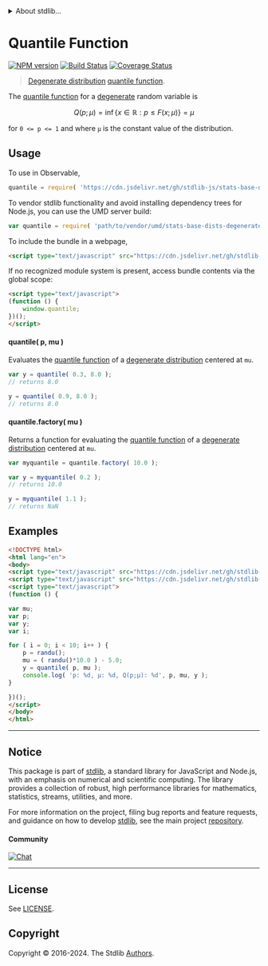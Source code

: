 <!--

@license Apache-2.0

Copyright (c) 2018 The Stdlib Authors.

Licensed under the Apache License, Version 2.0 (the "License");
you may not use this file except in compliance with the License.
You may obtain a copy of the License at

   http://www.apache.org/licenses/LICENSE-2.0

Unless required by applicable law or agreed to in writing, software
distributed under the License is distributed on an "AS IS" BASIS,
WITHOUT WARRANTIES OR CONDITIONS OF ANY KIND, either express or implied.
See the License for the specific language governing permissions and
limitations under the License.

-->


<details>
  <summary>
    About stdlib...
  </summary>
  <p>We believe in a future in which the web is a preferred environment for numerical computation. To help realize this future, we've built stdlib. stdlib is a standard library, with an emphasis on numerical and scientific computation, written in JavaScript (and C) for execution in browsers and in Node.js.</p>
  <p>The library is fully decomposable, being architected in such a way that you can swap out and mix and match APIs and functionality to cater to your exact preferences and use cases.</p>
  <p>When you use stdlib, you can be absolutely certain that you are using the most thorough, rigorous, well-written, studied, documented, tested, measured, and high-quality code out there.</p>
  <p>To join us in bringing numerical computing to the web, get started by checking us out on <a href="https://github.com/stdlib-js/stdlib">GitHub</a>, and please consider <a href="https://opencollective.com/stdlib">financially supporting stdlib</a>. We greatly appreciate your continued support!</p>
</details>

# Quantile Function

[![NPM version][npm-image]][npm-url] [![Build Status][test-image]][test-url] [![Coverage Status][coverage-image]][coverage-url] <!-- [![dependencies][dependencies-image]][dependencies-url] -->

> [Degenerate distribution][degenerate-distribution] [quantile function][quantile-function].

<section class="intro">

The [quantile function][quantile-function] for a [degenerate][degenerate-distribution] random variable is

<!-- <equation class="equation" label="eq:degenerate_quantile_function" align="center" raw="Q(p;\mu) = \inf \left\{x \in {\mathbb {R}}:p \leq F(x;\mu)\right\} = \mu" alt="Quantile function for a degenerate distribution."> -->

```math
Q(p;\mu) = \inf \left\{x \in {\mathbb {R}}:p \leq F(x;\mu)\right\} = \mu
```

<!-- <div class="equation" align="center" data-raw-text="Q(p;\mu) = \inf \left\{x \in {\mathbb {R}}:p \leq F(x;\mu)\right\} = \mu" data-equation="eq:degenerate_quantile_function">
    <img src="https://cdn.jsdelivr.net/gh/stdlib-js/stdlib@e1fbdee688c5409e4cc6b0cd06d90b1cd2abd67c/lib/node_modules/@stdlib/stats/base/dists/degenerate/quantile/docs/img/equation_degenerate_quantile_function.svg" alt="Quantile function for a degenerate distribution.">
    <br>
</div> -->

<!-- </equation> -->

for `0 <= p <= 1` and where `µ` is the constant value of the distribution.

</section>

<!-- /.intro -->



<section class="usage">

## Usage

To use in Observable,

```javascript
quantile = require( 'https://cdn.jsdelivr.net/gh/stdlib-js/stats-base-dists-degenerate-quantile@umd/browser.js' )
```

To vendor stdlib functionality and avoid installing dependency trees for Node.js, you can use the UMD server build:

```javascript
var quantile = require( 'path/to/vendor/umd/stats-base-dists-degenerate-quantile/index.js' )
```

To include the bundle in a webpage,

```html
<script type="text/javascript" src="https://cdn.jsdelivr.net/gh/stdlib-js/stats-base-dists-degenerate-quantile@umd/browser.js"></script>
```

If no recognized module system is present, access bundle contents via the global scope:

```html
<script type="text/javascript">
(function () {
    window.quantile;
})();
</script>
```

#### quantile( p, mu )

Evaluates the [quantile function][quantile-function] of a [degenerate distribution][degenerate-distribution] centered at `mu`.

```javascript
var y = quantile( 0.3, 8.0 );
// returns 8.0

y = quantile( 0.9, 8.0 );
// returns 8.0
```

#### quantile.factory( mu )

Returns a function for evaluating the [quantile function][quantile-function] of a [degenerate distribution][degenerate-distribution] centered at `mu`.

```javascript
var myquantile = quantile.factory( 10.0 );

var y = myquantile( 0.2 );
// returns 10.0

y = myquantile( 1.1 );
// returns NaN
```

</section>

<!-- /.usage -->

<section class="examples">

## Examples

<!-- eslint no-undef: "error" -->

```html
<!DOCTYPE html>
<html lang="en">
<body>
<script type="text/javascript" src="https://cdn.jsdelivr.net/gh/stdlib-js/random-base-randu@umd/browser.js"></script>
<script type="text/javascript" src="https://cdn.jsdelivr.net/gh/stdlib-js/stats-base-dists-degenerate-quantile@umd/browser.js"></script>
<script type="text/javascript">
(function () {

var mu;
var p;
var y;
var i;

for ( i = 0; i < 10; i++ ) {
    p = randu();
    mu = ( randu()*10.0 ) - 5.0;
    y = quantile( p, mu );
    console.log( 'p: %d, µ: %d, Q(p;µ): %d', p, mu, y );
}

})();
</script>
</body>
</html>
```

</section>

<!-- /.examples -->

<!-- Section for related `stdlib` packages. Do not manually edit this section, as it is automatically populated. -->

<section class="related">

</section>

<!-- /.related -->

<!-- Section for all links. Make sure to keep an empty line after the `section` element and another before the `/section` close. -->


<section class="main-repo" >

* * *

## Notice

This package is part of [stdlib][stdlib], a standard library for JavaScript and Node.js, with an emphasis on numerical and scientific computing. The library provides a collection of robust, high performance libraries for mathematics, statistics, streams, utilities, and more.

For more information on the project, filing bug reports and feature requests, and guidance on how to develop [stdlib][stdlib], see the main project [repository][stdlib].

#### Community

[![Chat][chat-image]][chat-url]

---

## License

See [LICENSE][stdlib-license].


## Copyright

Copyright &copy; 2016-2024. The Stdlib [Authors][stdlib-authors].

</section>

<!-- /.stdlib -->

<!-- Section for all links. Make sure to keep an empty line after the `section` element and another before the `/section` close. -->

<section class="links">

[npm-image]: http://img.shields.io/npm/v/@stdlib/stats-base-dists-degenerate-quantile.svg
[npm-url]: https://npmjs.org/package/@stdlib/stats-base-dists-degenerate-quantile

[test-image]: https://github.com/stdlib-js/stats-base-dists-degenerate-quantile/actions/workflows/test.yml/badge.svg?branch=v0.2.0
[test-url]: https://github.com/stdlib-js/stats-base-dists-degenerate-quantile/actions/workflows/test.yml?query=branch:v0.2.0

[coverage-image]: https://img.shields.io/codecov/c/github/stdlib-js/stats-base-dists-degenerate-quantile/main.svg
[coverage-url]: https://codecov.io/github/stdlib-js/stats-base-dists-degenerate-quantile?branch=main

<!--

[dependencies-image]: https://img.shields.io/david/stdlib-js/stats-base-dists-degenerate-quantile.svg
[dependencies-url]: https://david-dm.org/stdlib-js/stats-base-dists-degenerate-quantile/main

-->

[chat-image]: https://img.shields.io/gitter/room/stdlib-js/stdlib.svg
[chat-url]: https://app.gitter.im/#/room/#stdlib-js_stdlib:gitter.im

[stdlib]: https://github.com/stdlib-js/stdlib

[stdlib-authors]: https://github.com/stdlib-js/stdlib/graphs/contributors

[umd]: https://github.com/umdjs/umd
[es-module]: https://developer.mozilla.org/en-US/docs/Web/JavaScript/Guide/Modules

[deno-url]: https://github.com/stdlib-js/stats-base-dists-degenerate-quantile/tree/deno
[deno-readme]: https://github.com/stdlib-js/stats-base-dists-degenerate-quantile/blob/deno/README.md
[umd-url]: https://github.com/stdlib-js/stats-base-dists-degenerate-quantile/tree/umd
[umd-readme]: https://github.com/stdlib-js/stats-base-dists-degenerate-quantile/blob/umd/README.md
[esm-url]: https://github.com/stdlib-js/stats-base-dists-degenerate-quantile/tree/esm
[esm-readme]: https://github.com/stdlib-js/stats-base-dists-degenerate-quantile/blob/esm/README.md
[branches-url]: https://github.com/stdlib-js/stats-base-dists-degenerate-quantile/blob/main/branches.md

[stdlib-license]: https://raw.githubusercontent.com/stdlib-js/stats-base-dists-degenerate-quantile/main/LICENSE

[quantile-function]: https://en.wikipedia.org/wiki/Quantile_function

[degenerate-distribution]: https://en.wikipedia.org/wiki/Degenerate_distribution

</section>

<!-- /.links -->
